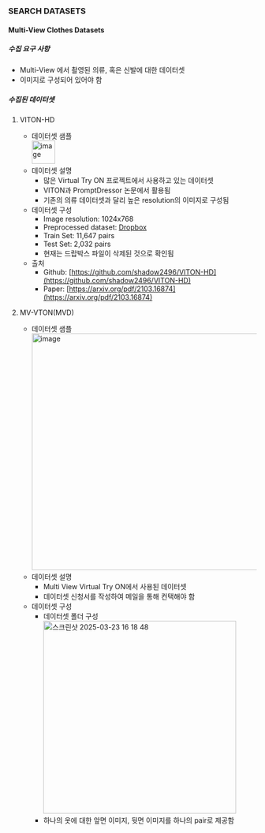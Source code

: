### SEARCH DATASETS  

#### Multi-View Clothes Datasets  
##### 수집 요구 사항  
- Multi-View 에서 촬영된 의류, 혹은 신발에 대한 데이터셋  
- 이미지로 구성되어 있어야 함

##### 수집된 데이터셋  
1. VITON-HD
   - 데이터셋 샘플  
     <img width="47" alt="image" src="https://github.com/user-attachments/assets/32aca383-b60a-410d-89a1-73d59ede409d" />
   - 데이터셋 설명
     - 많은 Virtual Try ON 프로젝트에서 사용하고 있는 데이터셋
     - VITON과 PromptDressor 논문에서 활용됨
     - 기존의 의류 데이터셋과 달리 높은 resolution의 이미지로 구성됨
   - 데이터셋 구성
     - Image resolution: 1024x768
     - Preprocessed dataset: [Dropbox](https://www.dropbox.com/s/10bfat0kg4si1bu/zalando-hd-resized.zip?dl=0)
     - Train Set: 11,647 pairs
     - Test Set: 2,032 pairs
     - 현재는 드랍박스 파일이 삭제된 것으로 확인됨
   - 출처
     - Github: [https://github.com/shadow2496/VITON-HD](https://github.com/shadow2496/VITON-HD)
     - Paper: [https://arxiv.org/pdf/2103.16874](https://arxiv.org/pdf/2103.16874)
  
2. MV-VTON(MVD)
   - 데이터셋 샘플  
     <img width="480" alt="image" src="https://github.com/user-attachments/assets/762e2ade-9053-4e34-a918-715e7da1b23b" />
   - 데이터셋 설명
     - Multi View Virtual Try ON에서 사용된 데이터셋
     - 데이터셋 신청서를 작성하여 메일을 통해 컨택해야 함
   - 데이터셋 구성  
     - 데이터셋 폴더 구성
       <img width="391" alt="스크린샷 2025-03-23 16 18 48" src="https://github.com/user-attachments/assets/c7355fba-0ef0-432c-8a36-27af3bfb40ae" />
     - 하나의 옷에 대한 앞면 이미지, 뒷면 이미지를 하나의 pair로 제공함

